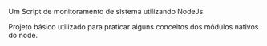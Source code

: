 Um Script de monitoramento de sistema utilizando NodeJs.

Projeto básico utilizado para praticar alguns conceitos dos módulos nativos do node.

